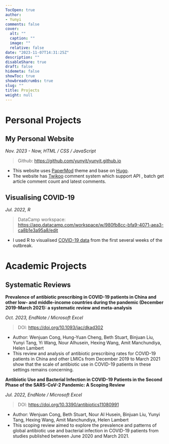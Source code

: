 ```yaml
---
TocOpen: true
author:
- Yunyi
comments: false
cover:
  alt: ""
  caption: ""
  image: ""
  relative: false
date: "2023-11-07T14:31:25Z"
description: ""
disableShare: true
draft: false
hidemeta: false
showToc: true
showbreadcrumbs: true
slug: ""
title: Projects
weight: null
---
```


# Personal Projects

## My Personal Website
*Nov. 2023 - Now, HTML / CSS / JavaScript*
> Github: https://github.com/yunyit/yunyit.github.io

* This website uses [PaperMod](https://github.com/adityatelange/hugo-PaperMod) theme and base on [Hugo](https://github.com/gohugoio/hugo).
* The website has [Twikoo](https://twikoo.js.org/en/intro.html) comment system which support API , batch get article comment count and latest comments.

## Visualising COVID-19
*Jul. 2022, R*
> DataCamp workspace: https://app.datacamp.com/workspace/w/980fb8cc-bfa9-4071-aea3-ca8b1e3a95a8/edit

* I used R to visualised [COVID-19 data](https://github.com/RamiKrispin/coronavirus) from the first several weeks of the outbreak.


# Academic Projects
## Systematic Reviews
**Prevalence of antibiotic prescribing in COVID-19 patients in China and other low- and middle-income countries during the pandemic (December 2019-March 2021): a systematic review and meta-analysis**

*Oct. 2023, EndNote / Microsoft Excel*
> DOI: https://doi.org/10.1093/jac/dkad302

* Author: Wenjuan Cong, Hung-Yuan Cheng, Beth Stuart, Binjuan Liu, Yunyi Tang, Yi Wang, Nour AIhusein, Hexing Wang, Amit Manchundiya, Helen Lambert
* This review and analysis of antibiotic prescribing rates for COVID-19 patients in China and other LMICs from December 2019 to March 2021 show that the scale of antibiotic use in COVID-19 patients in these settings remains concerning. 

**Antibiotic Use and Bacterial Infection in COVID-19 Patients in the Second Phase of the SARS-CoV-2 Pandemic: A Scoping Review**

*Jul. 2022, EndNote / Microsoft Excel*
> DOI: https://doi.org/10.3390/antibiotics11080991

* Author: Wenjuan Cong, Beth Stuart, Nour AI Husein, Binjuan Liu, Yunyi Tang, Hexing Wang, Amit Manchundiya, Helen Lambert
* This scoping review aimed to explore the prevalence and patterns of global antibiotic use and bacterial infection in COVID-19 patients from studies published between June 2020 and March 2021. 